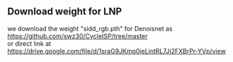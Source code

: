 ## Download weight for LNP  
we download the weight "sidd_rgb.pth" for Denoisnet as https://github.com/swz30/CycleISP/tree/master  
or direct link at  https://drive.google.com/file/d/1sraG9JKmp0ieLjntRL7Jj2FXBrPr-YVp/view  
